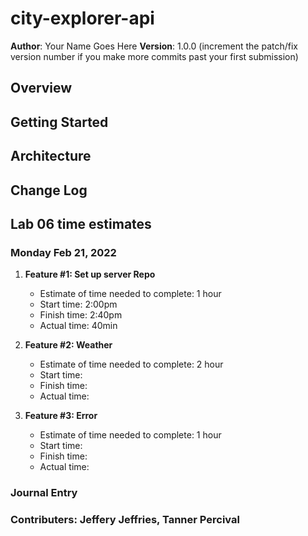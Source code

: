 # city-explorer-api

**Author**: Your Name Goes Here
**Version**: 1.0.0 (increment the patch/fix version number if you make more commits past your first submission)

## Overview
<!-- Provide a high level overview of what this application is and why you are building it, beyond the fact that it's an assignment for this class. (i.e. What's your problem domain?) -->

## Getting Started
<!-- What are the steps that a user must take in order to build this app on their own machine and get it running? -->

## Architecture
<!-- Provide a detailed description of the application design. What technologies (languages, libraries, etc) you're using, and any other relevant design information. -->

## Change Log
<!-- Use this area to document the iterative changes made to your application as each feature is successfully implemented. Use time stamps. Here's an example:

01-01-2001 4:59pm - Application now has a fully-functional express server, with a GET route for the location resource. -->

## Lab 06 time estimates

### Monday Feb 21, 2022

1. **Feature #1: Set up server Repo**
   - Estimate of time needed to complete: 1 hour
   - Start time: 2:00pm
   - Finish time: 2:40pm
   - Actual time: 40min

2. **Feature #2: Weather**
   - Estimate of time needed to complete: 2 hour
   - Start time:
   - Finish time:
   - Actual time:

3. **Feature #3: Error**
   - Estimate of time needed to complete: 1 hour
   - Start time:
   - Finish time:
   - Actual time:

### Journal Entry

### Contributers: Jeffery Jeffries, Tanner Percival
